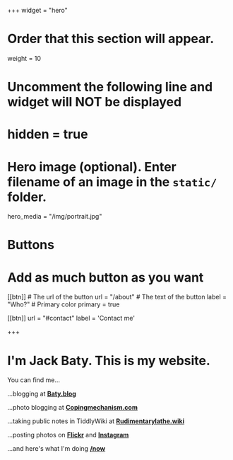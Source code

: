 +++
widget = "hero"
# Order that this section will appear.
weight = 10

# Uncomment the following line and widget will NOT be displayed
# hidden = true

# Hero image (optional). Enter filename of an image in the `static/` folder.
hero_media = "/img/portrait.jpg"

# Buttons
# Add as much button as you want
[[btn]]
	# The url of the button
  url = "/about"
	# The text of the button
  label = "Who?"
	# Primary color
	primary = true

[[btn]]
  url = "#contact"
  label = 'Contact me'

+++

# I'm Jack Baty. This is my website.

You can find me...

...blogging at **[Baty.blog](https://baty.blog/)**

...photo blogging at **[Copingmechanism.com](https://copingmechanism.com)**

...taking public notes in TiddlyWiki at **[Rudimentarylathe.wiki](https://rudimentarylathe.wiki)**

...posting photos on **[Flickr](https://flickr.com/photos/jbaty)** 
and **[Instagram](https://instagram.com/jackbatyphoto)**

...and here's what I'm doing **[/now](https://rudimentarylathe.wiki/#Now)**

